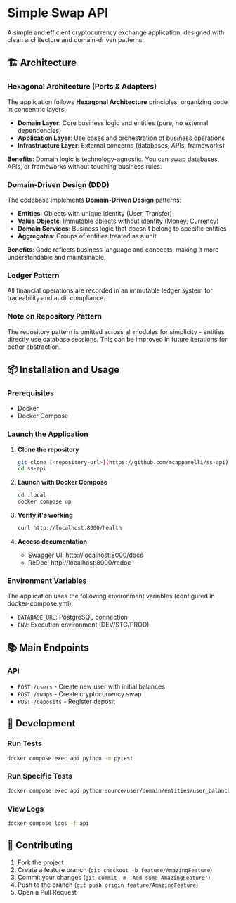 # Simple Swap API

A simple and efficient cryptocurrency exchange application, designed with clean architecture and domain-driven patterns.

## 🏗️ Architecture

### Hexagonal Architecture (Ports & Adapters)

The application follows **Hexagonal Architecture** principles, organizing code in concentric layers:

-   **Domain Layer**: Core business logic and entities (pure, no external dependencies)
-   **Application Layer**: Use cases and orchestration of business operations
-   **Infrastructure Layer**: External concerns (databases, APIs, frameworks)

**Benefits**: Domain logic is technology-agnostic. You can swap databases, APIs, or frameworks without touching business rules.

### Domain-Driven Design (DDD)

The codebase implements **Domain-Driven Design** patterns:

-   **Entities**: Objects with unique identity (User, Transfer)
-   **Value Objects**: Immutable objects without identity (Money, Currency)
-   **Domain Services**: Business logic that doesn't belong to specific entities
-   **Aggregates**: Groups of entities treated as a unit

**Benefits**: Code reflects business language and concepts, making it more understandable and maintainable.

### Ledger Pattern

All financial operations are recorded in an immutable ledger system for traceability and audit compliance.

### Note on Repository Pattern

The repository pattern is omitted across all modules for simplicity - entities directly use database sessions. This can be improved in future iterations for better abstraction.

## 📦 Installation and Usage

### Prerequisites

-   Docker
-   Docker Compose

### Launch the Application

1. **Clone the repository**

    ```bash
    git clone [<repository-url>](https://github.com/mcapparelli/ss-api)
    cd ss-api
    ```

2. **Launch with Docker Compose**

    ```bash
    cd .local
    docker compose up
    ```

3. **Verify it's working**

    ```bash
    curl http://localhost:8000/health
    ```

4. **Access documentation**
    - Swagger UI: http://localhost:8000/docs
    - ReDoc: http://localhost:8000/redoc

### Environment Variables

The application uses the following environment variables (configured in docker-compose.yml):

-   `DATABASE_URL`: PostgreSQL connection
-   `ENV`: Execution environment (DEV/STG/PROD)

## 📚 Main Endpoints

### API

-   `POST /users` - Create new user with initial balances
-   `POST /swaps` - Create cryptocurrency swap
-   `POST /deposits` - Register deposit

## 🔧 Development

### Run Tests

```bash
docker compose exec api python -m pytest
```

### Run Specific Tests

```bash
docker compose exec api python source/user/domain/entities/user_balance/user_balance_entity_test.py
```

### View Logs

```bash
docker compose logs -f api
```

## 🤝 Contributing

1. Fork the project
2. Create a feature branch (`git checkout -b feature/AmazingFeature`)
3. Commit your changes (`git commit -m 'Add some AmazingFeature'`)
4. Push to the branch (`git push origin feature/AmazingFeature`)
5. Open a Pull Request
